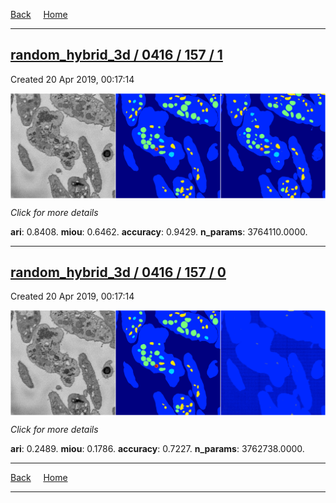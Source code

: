
[Back](..)&nbsp;&nbsp;&nbsp;&nbsp;&nbsp;[Home](https://leapmanlab.github.io/snapshots)

---

<div class="summary"><a href="1"><h2>random_hybrid_3d / 0416 / 157 / 1</h2></a><p>Created 20 Apr 2019, 00:17:14
</p><a href="1"><img src="1/media/summary.png" align="center"></a><p>
<i>Click for more details</i>
</p></div>

**ari**: 0.8408. **miou**: 0.6462. **accuracy**: 0.9429. **n_params**: 3764110.0000. 

---

<div class="summary"><a href="0"><h2>random_hybrid_3d / 0416 / 157 / 0</h2></a><p>Created 20 Apr 2019, 00:17:14
</p><a href="0"><img src="0/media/summary.png" align="center"></a><p>
<i>Click for more details</i>
</p></div>

**ari**: 0.2489. **miou**: 0.1786. **accuracy**: 0.7227. **n_params**: 3762738.0000. 

---

[Back](..)&nbsp;&nbsp;&nbsp;&nbsp;&nbsp;[Home](https://leapmanlab.github.io/snapshots)

---
